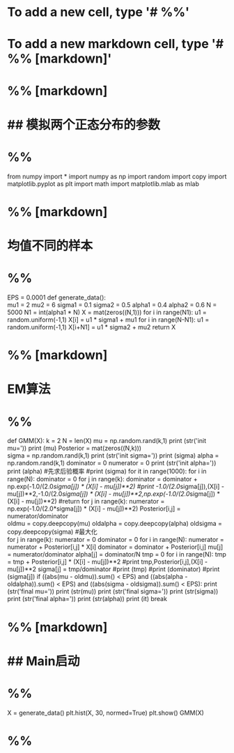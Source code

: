 # To add a new cell, type '# %%'
# To add a new markdown cell, type '# %% [markdown]'
# %% [markdown]
# ## 模拟两个正态分布的参数

# %%
from numpy import *
import numpy as np
import random
import copy
import matplotlib.pyplot as plt
import math
import matplotlib.mlab as mlab

# %% [markdown]
# 均值不同的样本

# %%
EPS = 0.0001
def generate_data():	
	mu1 = 2
	mu2 = 6
	sigma1 = 0.1
	sigma2 = 0.5
	alpha1 = 0.4
	alpha2 = 0.6
	N = 5000
	N1 = int(alpha1 * N)
	X = mat(zeros((N,1)))
	for i in range(N1):
		u1 = random.uniform(-1,1)
		X[i] = u1 * sigma1 + mu1
	for i in range(N-N1):
		u1 = random.uniform(-1,1)
		X[i+N1] = u1 * sigma2 + mu2
	return X

# %% [markdown]
# EM算法

# %%
def GMM(X):
	k = 2
	N = len(X)
	mu = np.random.rand(k,1)
	print (str('init mu='))
	print (mu)
	Posterior = mat(zeros((N,k)))	
	sigma = np.random.rand(k,1)
	print (str('init sigma='))
	print (sigma)
	alpha = np.random.rand(k,1)
	dominator = 0
	numerator = 0
	print (str('init alpha='))
	print (alpha)
	#先求后验概率
	#print (sigma)
	for it in range(1000):
		for i in range(N):
			dominator = 0
			for j in range(k):
				dominator = dominator + np.exp(-1.0/(2.0*sigma[j]) * (X[i] - mu[j])**2)
				#print -1.0/(2.0*sigma[j]),(X[i] - mu[j])**2,-1.0/(2.0*sigma[j]) * (X[i] - mu[j])**2,np.exp(-1.0/(2.0*sigma[j]) * (X[i] - mu[j])**2)
				#return
			for j in range(k):
				numerator = np.exp(-1.0/(2.0*sigma[j]) * (X[i] - mu[j])**2)
				Posterior[i,j] = numerator/dominator			
		oldmu = copy.deepcopy(mu)
		oldalpha = copy.deepcopy(alpha)
		oldsigma = copy.deepcopy(sigma)
		#最大化	
		for j in range(k):
			numerator = 0
			dominator = 0
			for i in range(N):
				numerator = numerator + Posterior[i,j] * X[i]
				dominator = dominator + Posterior[i,j]
			mu[j] = numerator/dominator
			alpha[j] = dominator/N
			tmp = 0
			for i in range(N):
				tmp = tmp + Posterior[i,j] * (X[i] - mu[j])**2
				#print tmp,Posterior[i,j],(X[i] - mu[j])**2 
			sigma[j] = tmp/dominator
			#print (tmp)
			#print (dominator)
			#print (sigma[j])
		if ((abs(mu - oldmu)).sum() < EPS) and 			((abs(alpha - oldalpha)).sum() < EPS) and 			((abs(sigma - oldsigma)).sum() < EPS):
				print (str('final mu=')) 
				print (str(mu))
				print (str('final sigma='))
				print (str(sigma))
				print (str('final alpha='))
				print (str(alpha))
				print (it)
				break

# %% [markdown]
# ## Main启动

# %%
X = generate_data()
plt.hist(X, 30, normed=True)
plt.show()
GMM(X)	


# %%


